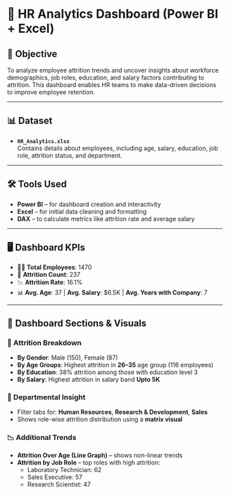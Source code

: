 # 👥 HR Analytics Dashboard (Power BI + Excel)

## 🧠 Objective
To analyze employee attrition trends and uncover insights about workforce demographics, job roles, education, and salary factors contributing to attrition. 
This dashboard enables HR teams to make data-driven decisions to improve employee retention.

---

## 📊 Dataset
- **`HR_Analytics.xlsx`**  
  Contains details about employees, including age, salary, education, job role, attrition status, and department.

---

## 🛠️ Tools Used
- **Power BI** – for dashboard creation and interactivity
- **Excel** – for initial data cleaning and formatting
- **DAX** – to calculate metrics like attrition rate and average salary

---

## 🖥️ Dashboard KPIs
- 👨‍💼 **Total Employees**: 1470  
- 🔁 **Attrition Count**: 237  
- 📉 **Attrition Rate**: 16.1%  
- 📊 **Avg. Age**: 37 | **Avg. Salary**: $6.5K | **Avg. Years with Company**: 7  

---

## 📂 Dashboard Sections & Visuals

### 📌 Attrition Breakdown
- **By Gender**: Male (150), Female (87)
- **By Age Groups**: Highest attrition in **26–35** age group (116 employees)
- **By Education**: 38% attrition among those with education level 3
- **By Salary**: Highest attrition in salary band **Upto 5K**

### 🧠 Departmental Insight
- Filter tabs for: **Human Resources**, **Research & Development**, **Sales**
- Shows role-wise attrition distribution using a **matrix visual**

### 📉 Additional Trends
- **Attrition Over Age (Line Graph)** – shows non-linear trends
- **Attrition by Job Role** – top roles with high attrition:  
  - Laboratory Technician: 62  
  - Sales Executive: 57  
  - Research Scientist: 47

